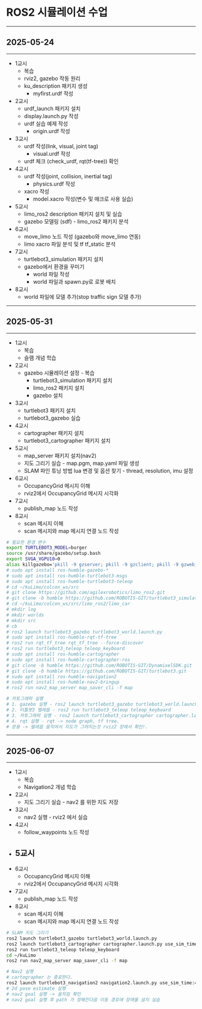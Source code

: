 # ROS2 시뮬레이션 수업

---

## 2025-05-24

---

- 1교시
  - 복습
  - rviz2, gazebo 작동 원리
  - ku_description 패키지 생성
    - myfirst.urdf 작성
- 2교시
  - urdf_launch 패키지 설치
  - display.launch.py 작성
  - urdf 실습 예제 작성
    - origin.urdf 작성
- 3교시
  - urdf 작성(link, visual, joint tag)
    - visual.urdf 작성
  - urdf 체크 (check_urdf, rqt(tf-tree)) 확인
- 4교시
  - urdf 작성(joint, collision, inertial tag)
    - physics.urdf 작성
  - xacro 작성
    - model.xacro 작성(변수 및 매크로 사용 실습)
- 5교시
  - limo_ros2 description 패키지 설치 및 실습
  - gazebo 모델링 (sdf) - limo_ros2 패키지 분석
- 6교시
  - move_limo 노드 작성 (gazebo와 move_limo 연동)
  - limo xacro 파일 분석 및 tf tf_static 분석
- 7교시
  - turtlebot3_simulation 패키지 설치
  - gazebo에서 환경을 꾸미기
    - world 파일 작성
    - world 파일과 spawn.py로 로봇 배치
- 8교시
  - world 파일에 모델 추가(stop traffic sign 모델 추가)

---

## 2025-05-31

---

- 1교시
  - 복습
  - 슬램 개념 학습
- 2교시
  - gazebo 시뮬레이션 설정 - 복습
    - turtlebot3_simulation 패키지 설치
    - limo_ros2 패키지 설치
    - gazebo 설치
- 3교시
  - turtlebot3 패키지 설치
  - turtlebot3_gazebo 실습
- 4교시
  - cartographer 패키지 설치
  - turtlebot3_cartographer 패키지 설치
- 5교시
  - map_server 패키지 설치(nav2)
  - 지도 그리기 실습 - map.pgm, map.yaml 파일 생성
  - SLAM 파인 튜닝 방법 lua 변경 및 옵션 찾기 - thread, resolution, imu 설정
- 6교시
  - OccupancyGrid 메시지 이해
  - rviz2에서 OccupancyGrid 메시지 시각화
- 7교시
  - publish_map 노드 작성
- 8교시
  - scan 메시지 이해
  - scan 메시지와 map 메시지 연결 노드 작성

```bash
# 필요한 환경 변수
export TURTLEBOT3_MODEL=burger
source /usr/share/gazebo/setup.bash
export SVGA_VGPU10=0
alias killgazebo='pkill -9 gzserver; pkill -9 gzclient; pkill -9 gzweb; pkill -9 gzbridge'
# sudo apt install ros-humble-gazebo-*
# sudo apt install ros-humble-turtlebot3-msgs
# sudo apt install ros-humble-turtlebot3-teleop
# cd ~/kuLimo/colcon_ws/src
# git clone https://github.com/agilexrobotics/limo_ros2.git
# git clone -b humble https://github.com/ROBOTIS-GIT/turtlebot3_simulations.git
# cd ~/kuLimo/colcon_ws/src/limo_ros2/limo_car
# mkdir log
# mkdir worlds
# mkdir src
# cb
# ros2 launch turtlebot3_gazebo turtlebot3_world.launch.py
# sudo apt install ros-humble-rqt-tf-tree
# ros2 run rqt_tf_tree rqt_tf_tree --force-discover
# ros2 run turtlebot3_teleop teleop_keyboard
# sudo apt install ros-humble-cartographer
# sudo apt install ros-humble-cartographer-ros
# git clone -b humble https://github.com/ROBOTIS-GIT/DynamixelSDK.git
# git clone -b humble https://github.com/ROBOTIS-GIT/turtlebot3.git
# sudo apt install ros-humble-navigation2
# sudo apt install ros-humble-nav2-bringup
# ros2 run nav2_map_server map_saver_cli -f map

# 카토그래퍼 실행
# 1. gazebo 실행 - ros2 launch turtlebot3_gazebo turtlebot3_world.launch.py
# 2. 터틀봇3 텔레옵 - ros2 run turtlebot3_teleop teleop_keyboard
# 3. 카토그래퍼 실행 - ros2 launch turtlebot3_cartographer cartographer.launch.py use_sim_time:=true
# 4. rqt 실행 - rqt -> node graph, tf tree.
# 운용 -> 텔레옵 움직여서 지도가 그려지는것 rviz2 창에서 확인!.

```

---

## 2025-06-07

---

- 1교시
  - 복습
  - Navigation2 개념 학습
- 2교시
  - 지도 그리기 실습 - nav2 를 위한 지도 저장
- 3교시
  - nav2 실행 - rviz2 에서 실습
- 4교시
  - follow_waypoints 노드 작성
- 5교시
  -
- 6교시
  - OccupancyGrid 메시지 이해
  - rviz2에서 OccupancyGrid 메시지 시각화
- 7교시
  - publish_map 노드 작성
- 8교시
  - scan 메시지 이해
  - scan 메시지와 map 메시지 연결 노드 작성

```bash
# SLAM 지도 그리기
ros2 launch turtlebot3_gazebo turtlebot3_world.launch.py
ros2 launch turtlebot3_cartographer cartographer.launch.py use_sim_time:=true
ros2 run turtlebot3_teleop teleop_keyboard
cd ~/kuLimo
ros2 run nav2_map_server map_saver_cli -f map

# Nav2 실행
# cartographer 는 종료한다.
ros2 launch turtlebot3_navigation2 navigation2.launch.py use_sim_time:=True map:=/home/${USER}/kuLimo/map.yaml
# 2d pose estimate 실행
# nav2 goal 실행 -> 움직임 확인
# nav2 goal 실행 후 path 가 정해진다음 이동 경로에 장애물 설치 실습
```
